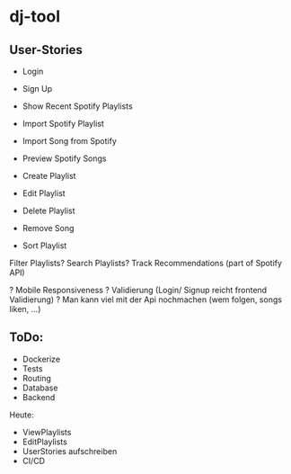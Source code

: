 # dj-tool

## User-Stories
* Login
* Sign Up

* Show Recent Spotify Playlists
* Import Spotify Playlist
* Import Song from Spotify
* Preview Spotify Songs

* Create Playlist
* Edit Playlist
* Delete Playlist
* Remove Song
* Sort Playlist



Filter Playlists?
Search Playlists?
Track Recommendations (part of Spotify API)



? Mobile Responsiveness
? Validierung (Login/ Signup reicht frontend Validierung)
? Man kann viel mit der Api nochmachen (wem folgen, songs liken, ...)



## ToDo:
* Dockerize
* Tests
* Routing
* Database
* Backend






Heute:
- ViewPlaylists
- EditPlaylists
- UserStories aufschreiben
- CI/CD
